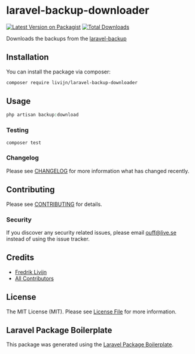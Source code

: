 # laravel-backup-downloader

[![Latest Version on Packagist](https://img.shields.io/packagist/v/livijn/laravel-backup-downloader.svg?style=flat-square)](https://packagist.org/packages/livijn/laravel-backup-downloader)
[![Total Downloads](https://img.shields.io/packagist/dt/livijn/laravel-backup-downloader.svg?style=flat-square)](https://packagist.org/packages/livijn/laravel-backup-downloader)

Downloads the backups from the [laravel-backup](https://github.com/spatie/laravel-backup)

## Installation

You can install the package via composer:

```bash
composer require livijn/laravel-backup-downloader
```

## Usage

```php
php artisan backup:download
```

### Testing

```bash
composer test
```

### Changelog

Please see [CHANGELOG](CHANGELOG.md) for more information what has changed recently.

## Contributing

Please see [CONTRIBUTING](CONTRIBUTING.md) for details.

### Security

If you discover any security related issues, please email ouff@live.se instead of using the issue tracker.

## Credits

-   [Fredrik Livijn](https://github.com/livijn)
-   [All Contributors](../../contributors)

## License

The MIT License (MIT). Please see [License File](LICENSE.md) for more information.

## Laravel Package Boilerplate

This package was generated using the [Laravel Package Boilerplate](https://laravelpackageboilerplate.com).
